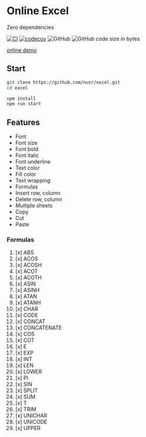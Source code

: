# Online Excel

Zero dependencies

[![CI](https://github.com/nusr/excel/actions/workflows/main.yml/badge.svg)](https://github.com/nusr/excel/actions/workflows/main.yml)
[![codecov](https://codecov.io/gh/nusr/excel/branch/main/graph/badge.svg?token=ZOC8RHD3Z1)](https://codecov.io/gh/nusr/excel)
![GitHub](https://img.shields.io/github/license/nusr/excel.svg)
![GitHub code size in bytes](https://img.shields.io/github/languages/code-size/nusr/excel.svg)

[online demo](https://nusr.github.io/excel/)

## Start

```bash
git clone https://github.com/nusr/excel.git
cd excel

npm install
npm run start
```

## Features

- Font
- Font size
- Font bold
- Font italic
- Font underline
- Text color
- Fill color
- Text wrapping
- Formulas
- Insert row, column
- Delete row, column
- Multiple sheets
- Copy
- Cut
- Paste

### Formulas

1. [x] ABS
2. [x] ACOS
3. [x] ACOSH
4. [x] ACOT
5. [x] ACOTH
6. [x] ASIN
7. [x] ASINH
8. [x] ATAN
9. [x] ATANH
10. [x] CHAR
11. [x] CODE
12. [x] CONCAT
13. [x] CONCATENATE
14. [x] COS
15. [x] COT
16. [x] E
17. [x] EXP
18. [x] INT
19. [x] LEN
20. [x] LOWER
21. [x] PI
22. [x] SIN
23. [x] SPLIT
24. [x] SUM
25. [x] T
26. [x] TRIM
27. [x] UNICHAR
28. [x] UNICODE
29. [x] UPPER
